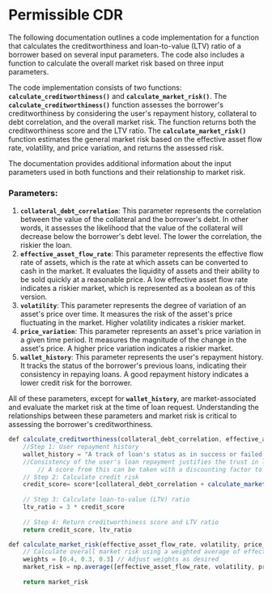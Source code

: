 # Permissible CDR

The following documentation outlines a code implementation for a function that calculates the creditworthiness and loan-to-value (LTV) ratio of a borrower based on several input parameters. The code also includes a function to calculate the overall market risk based on three input parameters.

The code implementation consists of two functions: **`calculate_creditworthiness()`** and **`calculate_market_risk()`**. The **`calculate_creditworthiness()`** function assesses the borrower's creditworthiness by considering the user's repayment history, collateral to debt correlation, and the overall market risk. The function returns both the creditworthiness score and the LTV ratio. The **`calculate_market_risk()`** function estimates the general market risk based on the effective asset flow rate, volatility, and price variation, and returns the assessed risk.

The documentation provides additional information about the input parameters used in both functions and their relationship to market risk.



### **Parameters:**

1. **`collateral_debt_correlation`**: This parameter represents the correlation between the value of the collateral and the borrower's debt. In other words, it assesses the likelihood that the value of the collateral will decrease below the borrower's debt level. The lower the correlation, the riskier the loan.
2. **`effective_asset_flow_rate`**: This parameter represents the effective flow rate of assets, which is the rate at which assets can be converted to cash in the market. It evaluates the liquidity of assets and their ability to be sold quickly at a reasonable price. A low effective asset flow rate indicates a riskier market, which is represented as a boolean as of this version.
3. **`volatility`**: This parameter represents the degree of variation of an asset's price over time. It measures the risk of the asset's price fluctuating in the market. Higher volatility indicates a riskier market.
4. **`price_variation`**: This parameter represents an asset's price variation in a given time period. It measures the magnitude of the change in the asset's price. A higher price variation indicates a riskier market.
5. **`wallet_history`**: This parameter represents the user's repayment history. It tracks the status of the borrower's previous loans, indicating their consistency in repaying loans. A good repayment history indicates a lower credit risk for the borrower.

All of these parameters, except for **`wallet_history`**, are market-associated and evaluate the market risk at the time of loan request. Understanding the relationships between these parameters and market risk is critical to assessing the borrower's creditworthiness.

```jsx
def calculate_creditworthiness(collateral_debt_correlation, effective_asset_flow_rate, volatility, price_variation):
    //Step 1: User repayment history
    wallet_history = "A track of loan's status as in success or failed loans" 
    //Consistency of the user's loan repayment justifies the trust in lending the funds
	    // A score from this can be taken with a discounting factor to older status. (Rn + delta*Rn-1 + delta^2*Rn-2 +...)
    // Step 2: Calculate credit risk
    credit_score= score*[collateral_debt_correlation + calculate_market_risk(effective_asset_flow_rate, volatility, price_variation)]/2
    
    // Step 3: Calculate loan-to-value (LTV) ratio
    ltv_ratio = 3 * credit_score
    
    // Step 4: Return creditworthiness score and LTV ratio
    return credit_score, ltv_ratio

def calculate_market_risk(effective_asset_flow_rate, volatility, price_variation):
    // Calculate overall market risk using a weighted average of effective asset flow rate, volatility, and price variation
    weights = [0.4, 0.3, 0.3] // Adjust weights as desired
    market_risk = np.average([effective_asset_flow_rate, volatility, price_variation], weights=weights)
    
    return market_risk
```
